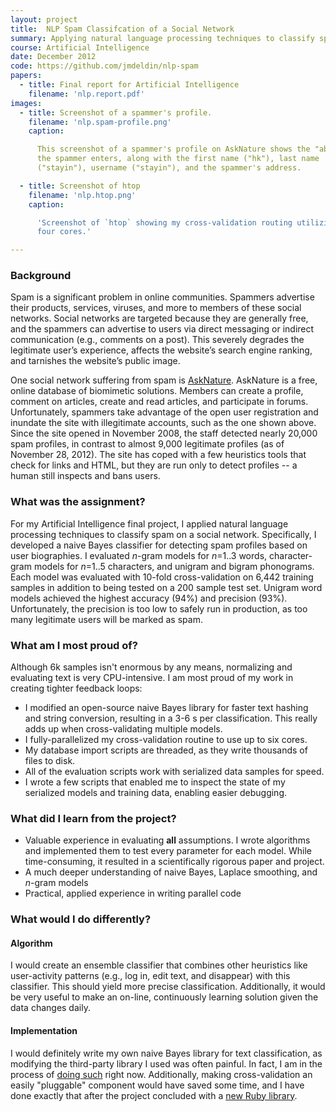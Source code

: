 ```yaml
---
layout: project
title:  NLP Spam Classifcation of a Social Network
summary: Applying natural language processing techniques to classify spam.
course: Artificial Intelligence
date: December 2012
code: https://github.com/jmdeldin/nlp-spam
papers:
  - title: Final report for Artificial Intelligence
    filename: 'nlp.report.pdf'
images:
  - title: Screenshot of a spammer's profile.
    filename: 'nlp.spam-profile.png'
    caption:

      This screenshot of a spammer's profile on AskNature shows the "about" text
      the spammer enters, along with the first name ("hk"), last name
      ("stayin"), username ("stayin"), and the spammer's address.

  - title: Screenshot of htop
    filename: 'nlp.htop.png'
    caption:

      'Screenshot of `htop` showing my cross-validation routing utilizing all
      four cores.'

---
```


### Background

Spam is a significant problem in online communities. Spammers advertise
their products, services, viruses, and more to members of these social
networks. Social networks are targeted because they are generally free,
and the spammers can advertise to users via direct messaging or indirect
communication (e.g., comments on a post). This severely degrades the
legitimate user&#8217;s experience, affects the website&#8217;s search engine
ranking, and tarnishes the website&#8217;s public image.

One social network suffering from spam is
[AskNature](http://www.asknature.org). AskNature is a free, online
database of biomimetic solutions. Members can create a profile, comment
on articles, create and read articles, and participate in forums.
Unfortunately, spammers take advantage of the open user registration and
inundate the site with illegitimate accounts, such as the one shown
above. Since the site opened in November 2008, the staff detected nearly
20,000 spam profiles, in contrast to almost 9,000 legitimate profiles
(as of November 28, 2012). The site has coped with a few heuristics
tools that check for links and HTML, but they are run only to detect
profiles -- a human still inspects and bans users.

### What was the assignment?

For my Artificial Intelligence final project, I applied natural language
processing techniques to classify spam on a social network.
Specifically, I developed a naive Bayes classifier for detecting spam
profiles based on user biographies. I evaluated *n*-gram models for
*n*=1..3 words, character-gram models for *n*=1..5 characters, and
unigram and bigram phonograms. Each model was evaluated with 10-fold
cross-validation on 6,442 training samples in addition to being tested
on a 200 sample test set. Unigram word models achieved the highest
accuracy (94%) and precision (93%). Unfortunately, the precision is too
low to safely run in production, as too many legitimate users will be
marked as spam.

### What am I most proud of?

Although 6k samples isn't enormous by any means, normalizing and
evaluating text is very CPU-intensive. I am most proud of my work in
creating tighter feedback loops:

- I modified an open-source naive Bayes library for faster text hashing
  and string conversion, resulting in a 3-6 s per classification. This
  really adds up when cross-validating multiple models.
- I fully-parallelized my cross-validation routine to use up to six
  cores.
- My database import scripts are threaded, as they write thousands of
  files to disk.
- All of the evaluation scripts work with serialized data samples for
  speed.
- I wrote a few scripts that enabled me to inspect the state of my
  serialized models and training data, enabling easier debugging.

### What did I learn from the project?

- Valuable experience in evaluating **all** assumptions. I wrote
  algorithms and implemented them to test every parameter for each
  model. While time-consuming, it resulted in a scientifically rigorous
  paper and project.
- A much deeper understanding of naive Bayes, Laplace smoothing, and
  *n*-gram models
- Practical, applied experience in writing parallel code

### What would I do differently?

#### Algorithm

I would create an ensemble classifier that combines other heuristics
like user-activity patterns (e.g., log in, edit text, and disappear)
with this classifier. This should yield more precise classification.
Additionally, it would be very useful to make an on-line, continuously
learning solution given the data changes daily.

#### Implementation

I would definitely write my own naive Bayes library for text
classification, as modifying the third-party library I used was often
painful. In fact, I am in the process of
[doing such](https://github.com/jmdeldin/bayes_motel "Code for a Ruby
library") right now. Additionally, making cross-validation an easily
"pluggable" component would have saved some time, and I have done
exactly that after the project concluded with a
[new Ruby library](https://github.com/jmdeldin/cross_validation).

